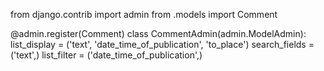 from django.contrib import admin
from .models import Comment
 
@admin.register(Comment)
class CommentAdmin(admin.ModelAdmin):
    list_display = ('text', 'date_time_of_publication', 'to_place')
    search_fields = ('text',)
    list_filter = ('date_time_of_publication',)
 
